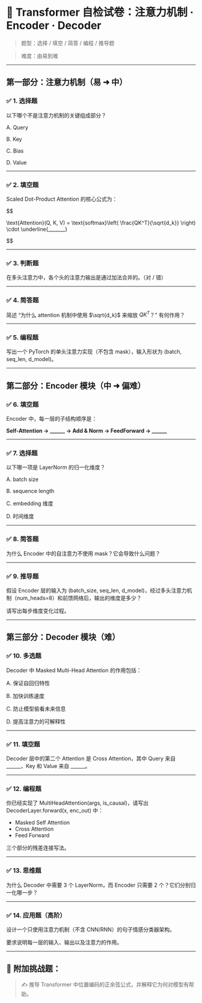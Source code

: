 # **🧠 Transformer 自检试卷：注意力机制 · Encoder · Decoder**





> 题型：选择 / 填空 / 简答 / 编程 / 推导题

> 难度：由易到难



------





## **第一部分：注意力机制（易 ➜ 中）**







### **✅ 1. 选择题**





以下哪个不是注意力机制的关键组成部分？

A. Query

B. Key

C. Bias

D. Value



------





### **✅ 2. 填空题**





Scaled Dot-Product Attention 的核心公式为：

$$

\text{Attention}(Q, K, V) = \text{softmax}\left( \frac{QK^T}{\sqrt{d_k}} \right) \cdot \underline{_______}

$$



------





### **✅ 3. 判断题**





在多头注意力中，各个头的注意力输出是通过加法合并的。（对 / 错）



------





### **✅ 4. 简答题**





简述 “为什么 attention 机制中使用 $\sqrt{d_k}$ 来缩放 $QK^T$？” 有何作用？



------





### **✅ 5. 编程题**





写出一个 PyTorch 的单头注意力实现（不包含 mask），输入形状为 (batch, seq_len, d_model)。



------





## **第二部分：Encoder 模块（中 ➜ 偏难）**







### **✅ 6. 填空题**





Encoder 中，每一层的子结构顺序是：

**Self-Attention → ______ → Add & Norm → FeedForward → ______**



------





### **✅ 7. 选择题**





以下哪一项是 LayerNorm 的归一化维度？

A. batch size

B. sequence length

C. embedding 维度

D. 时间维度



------





### **✅ 8. 简答题**





为什么 Encoder 中的自注意力不使用 mask？它会导致什么问题？



------





### **✅ 9. 推导题**





假设 Encoder 层的输入为 (batch_size, seq_len, d_model)，经过多头注意力机制（num_heads=8）和前馈网络后，输出的维度是多少？

请写出每步维度变化过程。



------





## **第三部分：Decoder 模块（难）**







### **✅ 10. 多选题**





Decoder 中 Masked Multi-Head Attention 的作用包括：

A. 保证自回归特性

B. 加快训练速度

C. 防止模型偷看未来信息

D. 提高注意力的可解释性



------





### **✅ 11. 填空题**





Decoder 层中的第二个 Attention 是 Cross Attention，其中 Query 来自 ______，Key 和 Value 来自 ______。



------





### **✅ 12. 编程题**





你已经实现了 MultiHeadAttention(args, is_causal)，请写出 DecoderLayer.forward(x, enc_out) 中：



- Masked Self Attention
- Cross Attention
- Feed Forward





三个部分的残差连接写法。



------





### **✅ 13. 思维题**





为什么 Decoder 中需要 3 个 LayerNorm，而 Encoder 只需要 2 个？它们分别归一化哪一步？



------





### **✅ 14. 应用题（高阶）**





设计一个只使用注意力机制（不含 CNN/RNN）的句子情感分类器架构。

要求说明每一层的输入、输出以及注意力的作用。



------





## **📌 附加挑战题：**





> ✍️ 推导 Transformer 中位置编码的正余弦公式，并解释它为何对模型有帮助。